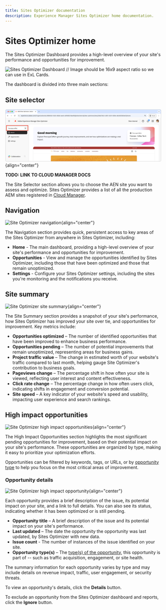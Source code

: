 ```yaml
---
title: Sites Optimizer documentation
description: Experience Manager Sites Optimizer home documentation.
---
```


# Sites Optimizer home

The Sites Optimizer Dashboard provides a high-level overview of your site's performance and opportunities for improvement.

![Sites Optimizer Dashboard](./assets/dashboard/hero.png) // Image should be 16x9 aspect ratio so we can use in ExL Cards.

The dashboard is divided into three main sections:

## Site selector

![Site Optimizer site selector](./assets/home/site-selector.png){align="center"}

**TODO: LINK TO CLOUD MANAGER DOCS**

The Site Selector section allows you to choose the AEN site you want to assess and optimize. Sites Optimizer provides a list of all the production AEM sites registered in [Cloud Manager](https://experienceleague.adobe.com/en/docs/experience-manager-cloud-service/content/implementing/using-cloud-manager/edge-delivery-sites/add-edge-delivery-site).


## Navigation

![Site Optimizer navigation](./assets/dashboard/navigation.png){align="center"}

The Navigation section provides quick, persistent access to key areas of the Sites Optimizer from anywhere in Sites Optimizer, including:

* **Home** - The main dashboard, providing a high-level overview of your site's performance and opportunities for improvement.
* **Opportunities** - View and manage the opportunities identified by Sites Optimizer, including those that have been optimized and those that remain unoptimized.
* **Settings** - Configure your Sites Optimizer settings, including the sites you're monitoring and the notifications you receive.

## Site summary

![Site Optimizer site summary](./assets/dashboard/site-summary.png){align="center"}

The Site Summary section provides a snapshot of your site's performance, how Sites Optimizer has improved your site over tie, and opportunities for improvement. Key metrics include:

* **Opportunities optimized** – The number of identified opportunities that have been improved to enhance business performance.  
* **Opportunities pending** – The number of potential improvements that remain unoptimized, representing areas for business gains.  
* **Project traffic value** – The change in estimated worth of your website's traffic compared to last month, helping gauge Site Optimizer's contribution to business goals.  
* **Pageviews change** – The percentage shift in how often your site is viewed, reflecting user interest and content effectiveness.  
* **Click rate change** – The percentage change in how often users click, indicating shifts in engagement and conversion potential.  
* **Site speed** – A key indicator of your website's speed and usability, impacting user experience and search rankings.  

## High impact opportunities

![Site Optimizer high impact opportunities](./assets/dashboard/high-impact-opportunities.png){align="center"}

The High Impact Opportunities section highlights the most significant pending opportunities for improvement, based on their potential impact on your site's performance. These opportunities are organized by type, making it easy to prioritize your optimization efforts.

Opportunities can be filtered by keywords, tags, or URLs, or by [opportunity type](../opportunity-types/overview.md) to help you focus on the most critical areas of improvement.

### Opportunity details

![Site Optimizer high impact opportunity](./assets/dashboard/high-impact-opportunity-detail.png){align="center"}

Each opportunity provides a brief description of the issue, its potential impact on your site, and a link to full details. You can also see its status, indicating whether it has been optimized or is still pending.  

* **Opportunity title** – A brief description of the issue and its potential impact on your site's performance.
* **Last updated** – The date the opportunity the opportunity was last updated, by Sites Optimizer with new data.
* **Issue count** - The number of instances of the issue identified on your site.
* **Opportunity type(s)** – The [type(s) of the opportunity](../opportunity-types/overview.md), this opportunity is part of -- such as traffic acquisition, engagement, or site health.

The summary information for each opportunity varies by type and may include details on revenue impact, traffic, user engagement, or security threats.  

To view an opportunity's details, click the **Details** button.  

To exclude an opportunity from the Sites Optimizer dashboard and reports, click the **Ignore** button.  

